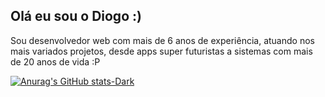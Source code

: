 <p><h2>Olá eu sou o Diogo :)</h2></p>

<p>Sou desenvolvedor web com mais de 6 anos de experiência, atuando nos mais variados projetos, desde apps super futuristas a sistemas com mais de 20 anos de vida :P </p>

[![Anurag's GitHub stats-Dark](https://github-readme-stats.vercel.app/api?username=anuraghazra&show_icons=true&theme=dark#gh-dark-mode-only)](https://github.com/anuraghazra/github-readme-stats#gh-dark-mode-only)
